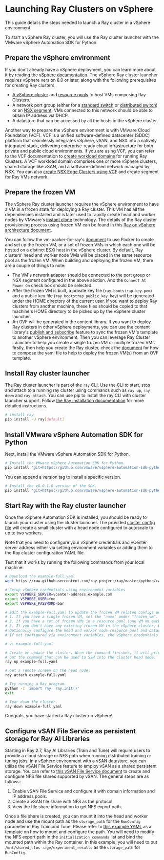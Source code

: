 # Launching Ray Clusters on vSphere

This guide details the steps needed to launch a Ray cluster in a vSphere environment.

To start a vSphere Ray cluster, you will use the Ray cluster launcher with the VMware vSphere Automation SDK for Python.

## Prepare the vSphere environment

If you don't already have a vSphere deployment, you can learn more about it by reading the [vSphere documentation](https://docs.vmware.com/en/VMware-vSphere/index.html). The vSphere Ray cluster launcher requires vSphere version 8.0 or later, along with the following prerequisites for creating Ray clusters.

* [A vSphere cluster](https://docs.vmware.com/en/VMware-vSphere/8.0/vsphere-vcenter-esxi-management/GUID-F7818000-26E3-4E2A-93D2-FCDCE7114508.html) and [resource pools](https://docs.vmware.com/en/VMware-vSphere/8.0/vsphere-resource-management/GUID-60077B40-66FF-4625-934A-641703ED7601.html) to host VMs composing Ray Clusters.
* A network port group (either for a [standard switch](https://docs.vmware.com/en/VMware-vSphere/8.0/vsphere-networking/GUID-E198C88A-F82C-4FF3-96C9-E3DF0056AD0C.html) or [distributed switch](https://docs.vmware.com/en/VMware-vSphere/8.0/vsphere-networking/GUID-375B45C7-684C-4C51-BA3C-70E48DFABF04.html)) or an [NSX segment](https://docs.vmware.com/en/VMware-NSX/4.1/administration/GUID-316E5027-E588-455C-88AD-A7DA930A4F0B.html). VMs connected to this network should be able to obtain IP address via DHCP.
* A datastore that can be accessed by all the hosts in the vSphere cluster.

Another way to prepare the vSphere environment is with VMware Cloud Foundation (VCF). VCF is a unified software-defined datacenter (SDDC) platform that seamlessly integrates vSphere, vSAN, and NSX into a natively integrated stack, delivering enterprise-ready cloud infrastructure for both private and public cloud environments. If you are using VCF, you can refer to the VCF documentation to  [create workload domains](https://docs.vmware.com/en/VMware-Cloud-Foundation/5.0/vcf-admin/GUID-3A478CF8-AFF8-43D9-9635-4E40A0E372AD.html) for running Ray Clusters. A VCF workload domain comprises one or more vSphere clusters, shared storage like vSAN, and a software-defined network managed by NSX. You can also [create NSX Edge Clusters using VCF](https://docs.vmware.com/en/VMware-Cloud-Foundation/5.0/vcf-admin/GUID-D17D0274-7764-43BD-8252-D9333CA7415A.html) and create segment for Ray VMs network.

## Prepare the frozen VM

The vSphere Ray cluster launcher requires the vSphere environment to have a VM in a frozen state for deploying a Ray cluster. This VM has all the dependencies installed and is later used to rapidly create head and worker nodes by VMware's [instant clone](https://docs.vmware.com/en/VMware-vSphere/8.0/vsphere-vm-administration/GUID-853B1E2B-76CE-4240-A654-3806912820EB.html) technology. The details of the Ray cluster provisioning process using frozen VM can be found in this [Ray on vSphere architecture document](https://github.com/ray-project/ray/blob/master/python/ray/autoscaler/_private/vsphere/ARCHITECTURE.md). 

You can follow the vm-packer-for-ray's [document](https://github.com/vmware-ai-labs/vm-packer-for-ray/blob/main/README.md) to use Packer to create and set up the frozen VM, or a set of frozen VMs in which each one will be hosted on a distinct ESXi host in the vSphere cluster. By default, Ray clusters' head and worker node VMs will be placed in the same resource pool as the frozen VM. When building and deploying the frozen VM, there are a couple of things to note:

* The VM's network adapter should be connected to the port group or NSX segment configured in the above section. And the `Connect At Power On` check box should be selected.
* After the frozen VM is built, a private key file (`ray-bootstrap-key.pem`) and a public key file (`ray_bootstrap_public_key.key`) will be generated under the HOME directory of the current user. If you want to deploy Ray clusters from another machine, these files should be copied to that machine's HOME directory to be picked up by the vSphere cluster launcher.
* An OVF will be generated in the content library. If you want to deploy Ray clusters in other vSphere deployments, you can use the content library's [publish and subscribe](https://docs.vmware.com/en/VMware-vSphere/8.0/vsphere-vm-administration/GUID-254B2CE8-20A8-43F0-90E8-3F6776C2C896.html) feature to sync the frozen VM's template to another vSphere environment. Then you can leverage Ray Cluster Launcher to help you create a single frozen VM or multiple frozen VMs firstly, then help you create the Ray cluster, check the [document](https://docs.ray.io/en/latest/cluster/vms/references/ray-cluster-configuration.html?highlight=yaml#vsphere-config-frozen-vm) for how to compose the yaml file to help to deploy the frozen VM(s) from an OVF template. 

## Install Ray cluster launcher

The Ray cluster launcher is part of the `ray` CLI. Use the CLI to start, stop and attach to a running ray cluster using commands such as `ray up`, `ray down` and `ray attach`. You can use pip to install the ray CLI with cluster launcher support. Follow [the Ray installation documentation](installation) for more detailed instructions.

```bash
# install ray
pip install -U ray[default]
```

## Install VMware vSphere Automation SDK for Python

Next, install the VMware vSphere Automation SDK for Python.

```bash
# Install the VMware vSphere Automation SDK for Python.
pip install 'git+https://github.com/vmware/vsphere-automation-sdk-python.git'
```

You can append a version tag to install a specific version.
```bash
# Install the v8.0.1.0 version of the SDK.
pip install 'git+https://github.com/vmware/vsphere-automation-sdk-python.git@v8.0.1.0'
```

## Start Ray with the Ray cluster launcher

Once the vSphere Automation SDK is installed, you should be ready to launch your cluster using the cluster launcher. The provided [cluster config file](https://raw.githubusercontent.com/ray-project/ray/master/python/ray/autoscaler/vsphere/example-full.yaml) will create a small cluster with a head node configured to autoscale to up to two workers.

Note that you need to configure your vSphere credentials and vCenter server address either via setting environment variables or adding them to the Ray cluster configuration YAML file.

Test that it works by running the following commands from your local machine:

```bash
# Download the example-full.yaml
wget https://raw.githubusercontent.com/ray-project/ray/master/python/ray/autoscaler/vsphere/example-full.yaml

# Setup vSphere credentials using environment variables
export VSPHERE_SERVER=vcenter-address.example.com
export VSPHERE_USER=foo
export VSPHERE_PASSWORD=bar

# Edit the example-full.yaml to update the frozen VM related configs under vsphere_config. there are 3 options:
# 1. If you have a single frozen VM, set the "name" under "frozen_vm".
# 2. If you have a set of frozen VMs in a resource pool (one VM on each ESXi host), set the "resource_pool" under "frozen_vm".
# 3. If you don't have any existing frozen VM in the vSphere cluster, but you have an OVF template of a frozen VM, set the "library_item" under "frozen_vm". After that, you need to either set the "name" of the to-be-deployed frozen VM, or set the "resource_pool" to point to an existing resource pool for the to-be-deployed frozen VMs for all the ESXi hosts in the vSphere cluster. Also, the "datastore" must be specified.
# Optionally configure the head and worker node resource pool and datastore placement.
# If not configured via environment variables, the vSphere credentials can alternatively be configured in this file.

# vi example-full.yaml

# Create or update the cluster. When the command finishes, it will print
# out the command that can be used to SSH into the cluster head node.
ray up example-full.yaml

# Get a remote screen on the head node.
ray attach example-full.yaml

# Try running a Ray program.
python -c 'import ray; ray.init()'
exit

# Tear down the cluster.
ray down example-full.yaml
```

Congrats, you have started a Ray cluster on vSphere!

## Configure vSAN File Service as persistent storage for Ray AI Libraries

Starting in Ray 2.7, Ray AI Libraries (Train and Tune) will require users to provide a cloud storage or NFS path when running distributed training or tuning jobs. In a vSphere environment with a vSAN datastore, you can utilize the vSAN File Service feature to employ vSAN as a shared persistent storage. You can refer to [this vSAN File Service document](https://docs.vmware.com/en/VMware-vSphere/8.0/vsan-administration/GUID-CA9CF043-9434-454E-86E7-DCA9AD9B0C09.html) to create and configure NFS file shares supported by vSAN. The general steps are as follows:

1. Enable vSAN File Service and configure it with domain information and IP address pools.
2. Create a vSAN file share with NFS as the protocol.
3. View the file share information to get NFS export path.

Once a file share is created, you can mount it into the head and worker node and use the mount path as the `storage_path` for the `RunConfig` parameter in Ray Train and Tune. Please refer to [this example YAML](https://raw.githubusercontent.com/ray-project/ray/master/python/ray/autoscaler/vsphere/example-vsan-file-service.yaml) as a template on how to mount and configure the path. You will need to modify the NFS export path in the `initialization_commands` list and bind the mounted path within the Ray container. In this example, you will need to put `/mnt/shared_stos
rage/experiment_results` as the `storage_path` for `RunConfig`.
